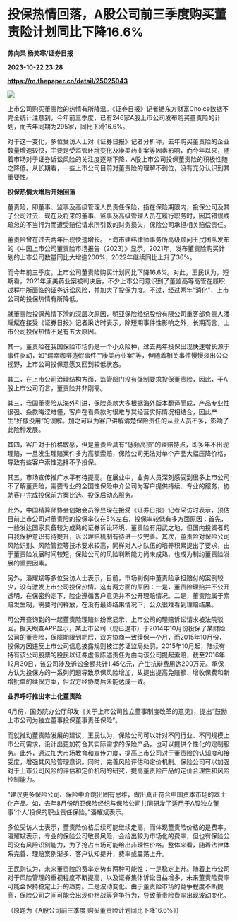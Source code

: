 # 投保热情回落，A股公司前三季度购买董责险计划同比下降16.6%
**苏向杲 杨笑寒/证券日报**

**2023-10-22 23:28**

**https://m.thepaper.cn/detail/25025043**

![](https://imagecloud.thepaper.cn/thepaper/image/275/216/69.jpg)

上市公司购买董责险的热情有所降温。《证券日报》记者据东方财富Choice数据不完全统计注意到，今年前三季度，已有246家A股上市公司发布购买董责险的计划，而去年同期为295家，同比下滑16.6%。

对于这一变化，多位受访人士对《证券日报》记者分析称，去年购买董责险的企业数量增速较快，主要是受监管环境变化及康美药业案等因素影响，而今年以来，随着市场对于证券诉讼风险的关注度逐渐下降，A股上市公司投保董责险的积极性随之降低。从长期看，一些上市公司目前对董责险的理解不到位，没有充分认识到其重要性。

**投保热情大增后开始回落**

董责险，即董事、监事及高级管理人员责任保险，指在保险期限内，投保公司及其子公司过去、现在及将来的董事、监事及高级管理人员在履行职务时，因其错误或疏忽的不当行为而遭受赔偿请求所引致的财务损失，保险公司承担相关赔偿责任。

董责险曾在过去两年出现快速增长。上海市建纬律师事务所高级顾问王民团队发布的《中国上市公司董责险市场报告（2023）》显示，2021年，发布董责险购买计划的上市公司数量同比大增逾200%，2022年继续同比上升了36%。

而今年前三季度，上市公司董责险购买计划同比下降16.6%。对此，王民认为，短期看，2021年康美药业案被判决后，不少上市公司意识到了董监高等高管在履职过程中所面临的证券诉讼风险，并加大了投保力度。不过，经过两年“消化”，上市公司的投保热情有所降低。

就董责险投保热情下滑的深层次原因，明亚保险经纪股份有限公司重客部负责人潘耀斌在接受《证券日报》记者采访时表示，除短期事件性影响之外，长期而言，上市公司投保热情不足有五大原因。

其一，董责险在我国保险市场仍是一个小众险种，过去两年投保出现快速增长源于事件驱动，如“瑞幸咖啡造假事件”“康美药业案”等，但随着相关事件慢慢淡出公众视野，上市公司投保意愿又回到较低状态。

其二，在上市公司治理结构方面，监管部门没有强制要求投保董责险，因此，于A股上市公司而言，董责险并非刚需。

其三，我国董责险从海外引进，保险条款大多根据海外版本翻译而成，产品专业性很强、条款晦涩难懂，客户在看条款时很难与其经营实际情况相结合，因此产生“好像没用”的误解。加之可以为客户讲解清楚保险责任的从业人员不多，影响了此险种发展。

其四，客户对于价格敏感，但是董责险具有“低频高损”的理赔特点，即多年不出现理赔，一旦发生理赔案件多为高额索赔，保险公司无法对单个产品大幅压降价格，导致有些客户索性选择不予投保。

其五，市场宣传推广水平有待提高。在展业中，业务人员深刻感受到很多上市公司不了解董责险，需要专业的全国性保险中介公司为客户提供持续、专业的服务，协助客户完成投保前方案比选、投保后动态服务。

此外，中国精算师协会创始会员徐昱琛在接受《证券日报》记者采访时表示，预估目前上市公司对董责险的投保率仅在5%左右，投保率较低有多方面原因：首先，一些发达国家具备较为成熟的证券诉讼环境，董责险有用武之地，但国内投资者的自我保护意识有待提升，诉讼理赔机制有待进一步完善。其次，董责险对保险公司风险识别、风险管控等技术要求较高，同样对人才队伍的培养积累提出了要求，由于董责险发展时间较短，保险公司的风险判断能力尚未成熟，也成为制约董责险发展的重要因素。

另外，潘耀斌等多位受访人士表示，目前，市场判例中董责险承担赔付的案例较少，没有激发上市公司投保热情。这有两方面的原因：一是，董责险理赔并不公开透明，在保密约定下，险企遵循客户意见并不公开理赔情况。二是，董责险属于索赔发生制，需要时间释放，在没有最终结果情况下，公众很难看到理赔结果。

可公开查询到的一起董责险理赔纠纷案显示，上市公司的理赔诉讼请求被法院驳回。据天眼查APP显示，某上市公司（现已退市）于2014年10月份投保了某财险公司的董责险，保障期限到期后，双方协商一致续保一个月，而2015年10月份，投保方因违反上市公司信息披露规则被江苏证监局处罚。2015年10月起，陆续有持有该公司股票的股民以证券虚假陈述责任为由向该公司提起索赔，截至2016年12月30日，该公司涉及诉讼金额共计1.45亿元，产生抗辩费用达200万元。承保方认为投保方的一系列问题导致承保风险增加，故提出提高免赔额、增收保费和新增批单的续保方案，但双方经协商后未能达成一致。

**业界呼吁推出本土化董责险**

4月份，国务院办公厅印发《关于上市公司独立董事制度改革的意见》，提出“鼓励上市公司为独立董事投保董事责任保险”。

而就推动董责险发展的建议，王民认为，保险公司可以针对不同行业、不同规模上市公司需求，设计出更加符合其实际需求的保险产品，也可以提供个性化的定制服务。此外，通过加大市场教育和宣传力度，提高上市公司对于董责险的认知度和接受度，增强其风险管理意识。同时，完善风险评估和定价机制。保险公司可以加强对于上市公司风险的评估和定价机制的研究，提高董责险产品的定价合理性和风险控制能力。

“建议更多保险公司、保险中介跳出固有思维，做出真正符合中国资本市场的本土化产品。如，去年8月份明亚保险经纪与保险公司共同研发了适用于A股独立董事‘个人’投保的职业责任保险。”潘耀斌表示。

多位受访人士表示，董责险价格后续可能继续走高，而体现董责险价格的是费率。潘耀斌表示，专业的保险公司敬畏风险，会给出较为市场化的费率，但也有保险公司没有风险识别能力，为了抢占市场可能给出非理性价格。整体来看，随着法律体系完善、理赔案例渐多、客户认知提升，费率或震荡上升。

王民则认为，未来董责险的费率走势有两种可能性：一是稳定上升。随着上市公司对于风险管理的重视程度不断提高，以及证券集体诉讼日益增多，未来董责险费率可能会保持稳定上升的趋势。二是波动变化。由于董责险市场的竞争程度不断提高，保险公司之间可能会出现价格战等竞争行为，导致董责险费率出现波动变化。

（原题为《A股公司前三季度 购买董责险计划同比下降16.6%》）